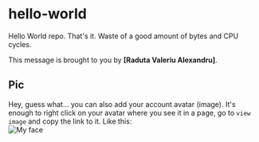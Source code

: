 # hello-world

Hello World repo. That's it. Waste of a good amount of bytes and CPU cycles.

This message is brought to you by **[Raduta Valeriu Alexandru]**.

## Pic

Hey, guess what... you can also add your account avatar (image). It's enough to right click on your avatar where you see it in a page, go to `view image` and copy the link to it.
Like this:  
![My face](https://avatars.githubusercontent.com/u/96415626?s=400&u=b9d93d8f27c4e0572e665bb06a491b233f7e2f09&v=4)
